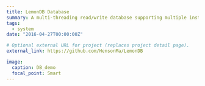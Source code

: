 ```yaml
---
title: LemonDB Database
summary: A multi-threading read/write database supporting multiple instructions written in C++. The overall data storage structure is based on hash table to realize O(1) fast data retrieval. A flexible thread pool is designed to realize multi-threading searching, improving the performance by 3x compared to the single-thread version on servers.
tags:
  - system
date: "2016-04-27T00:00:00Z"

# Optional external URL for project (replaces project detail page).
external_link: https://github.com/HensonMa/LemonDB

image:
  caption: DB_demo
  focal_point: Smart
---
```

